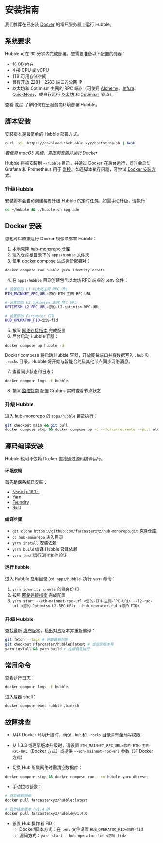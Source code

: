 # 安装指南

我们推荐在已安装 [Docker](https://docs.docker.com/desktop/install/linux-install/) 的常开服务器上运行 Hubble。

## 系统要求

Hubble 可在 30 分钟内完成部署。您需要准备以下配置的机器：

- 16 GB 内存
- 4 核 CPU 或 vCPU
- 1TB 可用存储空间
- 具有开放 2281 - 2283 端口的公网 IP
- 以太坊和 Optimism 主网的 RPC 端点（可使用 [Alchemy](https://www.alchemy.com/)、[Infura](https://www.infura.io/)、[QuickNode](https://www.quicknode.com/)，或自行运行 [以太坊](https://geth.ethereum.org/docs/getting-started) 和 [Optimism](https://docs.optimism.io/builders/node-operators/tutorials/mainnet) 节点）。

查看 [教程](./tutorials) 了解如何在云服务商环境部署 Hubble。

## 脚本安装

安装脚本是最简单的 Hubble 部署方式。

```bash
curl -sSL https://download.thehubble.xyz/bootstrap.sh | bash
```

_若使用 macOS 系统，需提前安装并运行 Docker_

Hubble 将被安装到 `~/hubble` 目录，并通过 Docker 在后台运行，同时会启动 Grafana 和 Prometheus 用于 [监控](monitoring.md)。如遇脚本执行问题，可尝试 [Docker 安装方式](#install-via-docker)。

### 升级 Hubble

安装脚本会自动创建每周升级 Hubble 的定时任务。如需手动升级，请执行：

```bash
cd ~/hubble && ./hubble.sh upgrade
```

## Docker 安装

您也可以直接运行 Docker 镜像来部署 Hubble：

1. 本地克隆 [hub-monorepo](https://github.com/farcasterxyz/hub-monorepo) 仓库
2. 进入仓库根目录下的 `apps/hubble` 文件夹
3. 使用 docker compose 生成身份密钥对：

```bash
docker compose run hubble yarn identity create
```

4. 在 `apps/hubble` 目录创建包含以太坊 RPC 端点的 .env 文件：

```bash
# 设置您的 L1 以太坊主网 RPC URL
ETH_MAINNET_RPC_URL=您的-ETH-主网-RPC-URL

# 设置您的 L2 Optimism 主网 RPC URL
OPTIMISM_L2_RPC_URL=您的-L2-optimism-RPC-URL

# 设置您的 Farcaster FID
HUB_OPERATOR_FID=您的-fid
```

5. 按照 [网络连接指南](./networks.md) 完成配置
6. 后台启动 Hubble 容器：

```bash
docker compose up hubble -d
```

Docker compose 将启动 Hubble 容器，开放网络端口并将数据写入 `.hub` 和 `.rocks` 目录。Hubble 将开始与智能合约及其他节点同步网络消息。

7. 查看同步状态和日志：

```bash
docker compose logs -f hubble
```

8. 按照 [监控指南](monitoring.md) 配置 Grafana 实时查看节点状态

### 升级 Hubble

进入 hub-monorepo 的 `apps/hubble` 目录执行：

```bash
git checkout main && git pull
docker compose stop && docker compose up -d --force-recreate --pull always
```

## 源码编译安装

Hubble 也可不依赖 Docker 直接通过源码编译运行。

#### 环境依赖

首先确保系统已安装：

- [Node.js 18.7+](https://nodejs.org/en/download/releases)
- [Yarn](https://classic.yarnpkg.com/lang/en/docs/install)
- [Foundry](https://book.getfoundry.sh/getting-started/installation#using-foundryup)
- [Rust](https://www.rust-lang.org/tools/install)

#### 编译步骤

- `git clone https://github.com/farcasterxyz/hub-monorepo.git` 克隆仓库
- `cd hub-monorepo` 进入目录
- `yarn install` 安装依赖
- `yarn build` 编译 Hubble 及其依赖
- `yarn test` 运行测试套件验证

#### 运行 Hubble

进入 Hubble 应用目录 (`cd apps/hubble`) 执行 yarn 命令：

1. `yarn identity create` 创建身份 ID
2. 按照 [网络连接指南](./networks.md) 完成配置
3. `yarn start --eth-mainnet-rpc-url <您的-ETH-主网-RPC-URL> --l2-rpc-url <您的-Optimism-L2-RPC-URL> --hub-operator-fid <您的-FID>`

### 升级 Hubble

查找最新 [发布版本](https://github.com/farcasterxyz/hub-monorepo/releases)，检出对应版本并重新编译：

```bash
git fetch --tags # 获取最新标签
git checkout @farcaster/hubble@latest # 或指定版本号
yarn install && yarn build # 在根目录执行
```

## 常用命令

查看运行日志：

```bash
docker compose logs -f hubble
```

进入容器 shell：

```bash
docker compose exec hubble /bin/sh
```

## 故障排查

- 从非 Docker 环境升级时，确保 `.hub` 和 `.rocks` 目录具有全局写权限

- 从 1.3.3 或更早版本升级时，请设置 `ETH_MAINNET_RPC_URL=您的-ETH-主网-RPC-URL`（Docker 方式）或提供 `--eth-mainnet-rpc-url` 参数（非 Docker 方式）

- 切换 Hub 所属网络时需清空数据库：

```bash
docker compose stop && docker compose run --rm hubble yarn dbreset
```

- 手动拉取镜像：

```bash
# 获取最新镜像
docker pull farcasterxyz/hubble:latest

# 获取特定版本 (v1.4.0)
docker pull farcasterxyz/hubble@v1.4.0
```

- 设置 Hub 操作者 FID：
  - Docker/脚本方式：在 `.env` 文件设置 `HUB_OPERATOR_FID=您的-fid`
  - 源码方式：`yarn start --hub-operator-fid <您的-fid>`
